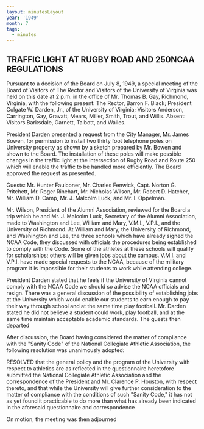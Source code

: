 ```yaml
---
layout: minutesLayout
year: '1949'
month: 7
tags:
  - minutes
---
```

TRAFFIC LIGHT AT RUGBY ROAD AND 250NCAA REGULATIONS
---------------------------------------------------

Pursuant to a decision of the Board on July 8, 1949, a special meeting of the Board of Visitors of The Rector and Visitors of the University of Virginia was held on this date at 2 p.m. in the office of Mr. Thomas B. Gay, Richmond, Virginia, with the following present: The Rector, Barron F. Black; President Colgate W. Darden, Jr., of the University of Virginia; Visitors Anderson, Carrington, Gay, Gravatt, Mears, Miller, Smith, Trout, and Willis. Absent: Visitors Barksdale, Garnett, Talbott, and Wailes.

President Darden presented a request from the City Manager, Mr. James Bowen, for permission to install two thirty foot telephone poles on University property as shown by a sketch prepared by Mr. Bowen and shown to the Board. The installation of these poles will make possible changes in the traffic light at the intersection of Rugby Road and Route 250 which will enable the traffic to be handled more efficiently. The Board approved the request as presented.

Guests: Mr. Hunter Faulconer, Mr. Charles Fenwick, Capt. Norton G. Pritchett, Mr. Roger Rinehart, Mr. Nicholas Wilson, Mr. Robert D. Hatcher, Mr. William D. Camp, Mr. J. Malcolm Luck, and Mr. I. Oppelman.

Mr. Wilson, President of the Alumni Association, reviewed for the Board a trip which he and Mr. J. Malcolm Luck, Secretary of the Alumni Association, made to Washington and Lee, William and Mary, V.M.I., V.P.I., and the University of Richmond. At William and Mary, the University of Richmond, and Washington and Lee, the three schools which have already signed the NCAA Code, they discussed with officials the procedures being established to comply with the Code. Some of the athletes at these schools will qualify for scholarships; others will be given jobs about the campus. V.M.I. and V.P.I. have made special requests to the NCAA, because of the military program it is impossible for their students to work while attending college.

President Darden stated that he feels if the University of Virginia cannot comply with the NCAA Code we should so advise the NCAA officials and resign. There was a general discussion of the possibility of establishing jobs at the University which would enable our students to earn enough to pay their way through school and at the same time play football. Mr. Darden stated he did not believe a student could work, play football, and at the same time maintain acceptable academic standards. The guests then departed

After discussion, the Board having considered the matter of compliance with the "Sanity Code" of the National Collegiate Athletic Association, the following resolution was unanimously adopted:

RESOLVED that the general policy and the program of the University with respect to athletics are as reflected in the questionnaire heretofore submitted the National Collegiate Athletic Association and the correspondence of the President and Mr. Clarence P. Houston, with respect thereto, and that while the University will give further consideration to the matter of compliance with the conditions of such "Sanity Code," it has not as yet found it practicable to do more than what has already been indicated in the aforesaid questionnaire and correspondence

On motion, the meeting was then adjourned
